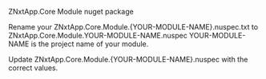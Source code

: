 ZNxtApp.Core Module nuget package

Rename your ZNxtApp.Core.Module.{YOUR-MODULE-NAME}.nuspec.txt to ZNxtApp.Core.Module.YOUR-MODULE-NAME.nuspec
YOUR-MODULE-NAME is the project name of your module.

Update ZNxtApp.Core.Module.{YOUR-MODULE-NAME}.nuspec with the correct values.
